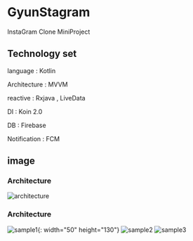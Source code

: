 # GyunStagram

InstaGram Clone MiniProject

## Technology set

language      :  Kotlin

Architecture  :  MVVM

reactive      :  Rxjava , LiveData

DI            :  Koin 2.0

DB            :  Firebase

Notification  :  FCM


## image

### Architecture

![architecture](./sow/architecture.png)

### Architecture
![sample1](./sow/sample1.jpg){: width="50" height="130"}
![sample2](./sow/sample2.jpg)
![sample3](./sow/sample3.jpg)
